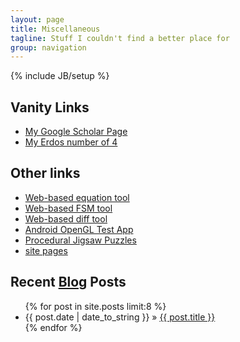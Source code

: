 ```yaml
---
layout: page
title: Miscellaneous
tagline: Stuff I couldn't find a better place for
group: navigation
---
```

{% include JB/setup %}

## Vanity Links

* [My Google Scholar Page](http://scholar.google.com/citations?user=WzhSQzkAAAAJ)
* [My Erdos number of 4](http://academic.research.microsoft.com/VisualExplorer#3829195&1112639)

## Other links

* [Web-based equation tool](http://www.sciweavers.org/free-online-latex-equation-editor)
* [Web-based FSM tool](http://madebyevan.com/fsm/)
* [Web-based diff tool](diff.html)
* [Android OpenGL Test App](http://www3.hmc.edu/~jspjut/OpenGLTest-debug.apk)
* [Procedural Jigsaw Puzzles](http://n-e-r-v-o-u-s.com/projects/puzzles/)
* [site pages](pages.html)

## Recent [Blog](/blog/) Posts

<ul class="posts">
  {% for post in site.posts limit:8 %}
    <li><span>{{ post.date | date_to_string }}</span> &raquo; <a href="{{ BASE_PATH }}{{ post.url }}">{{ post.title }}</a></li>
  {% endfor %}
</ul>
